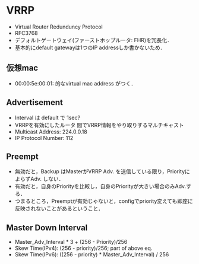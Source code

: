 # VRRP
- Virtual Router Redunduncy Protocol
- RFC3768
- デフォルトゲートウェイ(ファーストホップルータ: FHR)を冗長化．
- 基本的にdefault gatewayは1つのIP addressしか書かないため．

## 仮想mac
- 00:00:5e:00:01:<vrid> 的なvirtual mac address がつく．

## Advertisement
- Interval は default で 1sec?
- VRRPを有効にしたルータ 間でVRRP情報をやり取りするマルチキャスト
- Multicast Address: 224.0.0.18 
- IP Protocol Number: 112

## Preempt
- 無効だと，Backup はMasterがVRRP Adv. を送信している限り，PriorityによらずAdv. しない．
- 有効だと，自身のPriorityを比較し，自身のPriorityが大きい場合のみAdv.する．
- つまるところ，Preemptが有効じゃないと，configでpriority変えても即座に反映されないことがあるということ．

## Master Down Interval
- Master_Adv_Interval * 3 + (256 - Priority)/256
- Skew Time(IPv4): (256 - priority)/256; part of above eq.
- Skew Time(IPv6): ((256 - priority) * Master_Adv_Interval) / 256